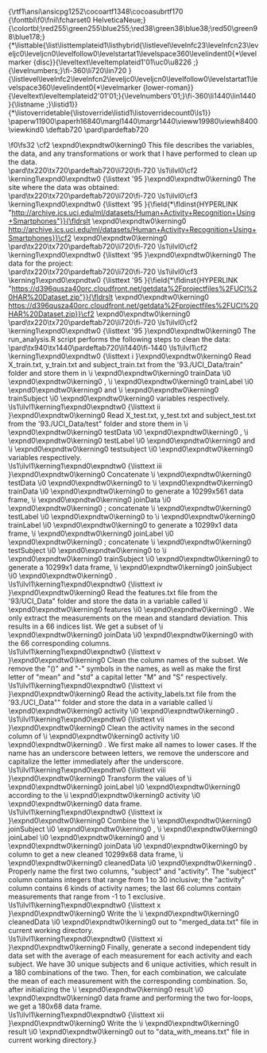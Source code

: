 {\rtf1\ansi\ansicpg1252\cocoartf1348\cocoasubrtf170
{\fonttbl\f0\fnil\fcharset0 HelveticaNeue;}
{\colortbl;\red255\green255\blue255;\red38\green38\blue38;\red50\green98\blue178;}
{\*\listtable{\list\listtemplateid1\listhybrid{\listlevel\levelnfc23\levelnfcn23\leveljc0\leveljcn0\levelfollow0\levelstartat1\levelspace360\levelindent0{\*\levelmarker \{disc\}}{\leveltext\leveltemplateid1\'01\uc0\u8226 ;}{\levelnumbers;}\fi-360\li720\lin720 }{\listlevel\levelnfc2\levelnfcn2\leveljc0\leveljcn0\levelfollow0\levelstartat1\levelspace360\levelindent0{\*\levelmarker \{lower-roman\}}{\leveltext\leveltemplateid2\'01\'01;}{\levelnumbers\'01;}\fi-360\li1440\lin1440 }{\listname ;}\listid1}}
{\*\listoverridetable{\listoverride\listid1\listoverridecount0\ls1}}
\paperw11900\paperh16840\margl1440\margr1440\vieww19980\viewh8400\viewkind0
\deftab720
\pard\pardeftab720

\f0\fs32 \cf2 \expnd0\expndtw0\kerning0
This file describes the variables, the data, and any transformations or work that I have performed to clean up the data.\
\pard\tx220\tx720\pardeftab720\li720\fi-720
\ls1\ilvl0\cf2 \kerning1\expnd0\expndtw0 {\listtext	\'95	}\expnd0\expndtw0\kerning0
The site where the data was obtained:\
\pard\tx220\tx720\pardeftab720\li720\fi-720
\ls1\ilvl0\cf3 \kerning1\expnd0\expndtw0 {\listtext	\'95	}{\field{\*\fldinst{HYPERLINK "http://archive.ics.uci.edu/ml/datasets/Human+Activity+Recognition+Using+Smartphones"}}{\fldrslt \expnd0\expndtw0\kerning0
http://archive.ics.uci.edu/ml/datasets/Human+Activity+Recognition+Using+Smartphones}}\cf2 \expnd0\expndtw0\kerning0
\
\pard\tx220\tx720\pardeftab720\li720\fi-720
\ls1\ilvl0\cf2 \kerning1\expnd0\expndtw0 {\listtext	\'95	}\expnd0\expndtw0\kerning0
The data for the project:\
\pard\tx220\tx720\pardeftab720\li720\fi-720
\ls1\ilvl0\cf3 \kerning1\expnd0\expndtw0 {\listtext	\'95	}{\field{\*\fldinst{HYPERLINK "https://d396qusza40orc.cloudfront.net/getdata%2Fprojectfiles%2FUCI%20HAR%20Dataset.zip"}}{\fldrslt \expnd0\expndtw0\kerning0
https://d396qusza40orc.cloudfront.net/getdata%2Fprojectfiles%2FUCI%20HAR%20Dataset.zip}}\cf2 \expnd0\expndtw0\kerning0
\
\pard\tx220\tx720\pardeftab720\li720\fi-720
\ls1\ilvl0\cf2 \kerning1\expnd0\expndtw0 {\listtext	\'95	}\expnd0\expndtw0\kerning0
The run_analysis.R script performs the following steps to clean the data:\
\pard\tx940\tx1440\pardeftab720\li1440\fi-1440
\ls1\ilvl1\cf2 \kerning1\expnd0\expndtw0 {\listtext	i	}\expnd0\expndtw0\kerning0
Read X_train.txt, y_train.txt and subject_train.txt from the \'93./UCI_Data/train" folder and store them in 
\i \expnd0\expndtw0\kerning0
trainData
\i0 \expnd0\expndtw0\kerning0
, 
\i \expnd0\expndtw0\kerning0
trainLabel
\i0 \expnd0\expndtw0\kerning0
 and 
\i \expnd0\expndtw0\kerning0
trainSubject
\i0 \expnd0\expndtw0\kerning0
 variables respectively.\
\ls1\ilvl1\kerning1\expnd0\expndtw0 {\listtext	ii	}\expnd0\expndtw0\kerning0
Read X_test.txt, y_test.txt and subject_test.txt from the \'93./UCI_Data/test" folder and store them in 
\i \expnd0\expndtw0\kerning0
testData
\i0 \expnd0\expndtw0\kerning0
, 
\i \expnd0\expndtw0\kerning0
testLabel
\i0 \expnd0\expndtw0\kerning0
 and 
\i \expnd0\expndtw0\kerning0
testsubject
\i0 \expnd0\expndtw0\kerning0
 variables respectively.\
\ls1\ilvl1\kerning1\expnd0\expndtw0 {\listtext	iii	}\expnd0\expndtw0\kerning0
Concatenate 
\i \expnd0\expndtw0\kerning0
testData
\i0 \expnd0\expndtw0\kerning0
 to 
\i \expnd0\expndtw0\kerning0
trainData
\i0 \expnd0\expndtw0\kerning0
 to generate a 10299x561 data frame, 
\i \expnd0\expndtw0\kerning0
joinData
\i0 \expnd0\expndtw0\kerning0
; concatenate 
\i \expnd0\expndtw0\kerning0
testLabel
\i0 \expnd0\expndtw0\kerning0
 to 
\i \expnd0\expndtw0\kerning0
trainLabel
\i0 \expnd0\expndtw0\kerning0
 to generate a 10299x1 data frame, 
\i \expnd0\expndtw0\kerning0
joinLabel
\i0 \expnd0\expndtw0\kerning0
; concatenate 
\i \expnd0\expndtw0\kerning0
testSubject
\i0 \expnd0\expndtw0\kerning0
 to 
\i \expnd0\expndtw0\kerning0
trainSubject
\i0 \expnd0\expndtw0\kerning0
 to generate a 10299x1 data frame, 
\i \expnd0\expndtw0\kerning0
joinSubject
\i0 \expnd0\expndtw0\kerning0
.\
\ls1\ilvl1\kerning1\expnd0\expndtw0 {\listtext	iv	}\expnd0\expndtw0\kerning0
Read the features.txt file from the \'93/UCI_Data" folder and store the data in a variable called 
\i \expnd0\expndtw0\kerning0
features
\i0 \expnd0\expndtw0\kerning0
. We only extract the measurements on the mean and standard deviation. This results in a 66 indices list. We get a subset of 
\i \expnd0\expndtw0\kerning0
joinData
\i0 \expnd0\expndtw0\kerning0
 with the 66 corresponding columns.\
\ls1\ilvl1\kerning1\expnd0\expndtw0 {\listtext	v	}\expnd0\expndtw0\kerning0
Clean the column names of the subset. We remove the "()" and "-" symbols in the names, as well as make the first letter of "mean" and "std" a capital letter "M" and "S" respectively.\
\ls1\ilvl1\kerning1\expnd0\expndtw0 {\listtext	vi	}\expnd0\expndtw0\kerning0
Read the activity_labels.txt file from the \'93./UCI_Data"" folder and store the data in a variable called 
\i \expnd0\expndtw0\kerning0
activity
\i0 \expnd0\expndtw0\kerning0
.\
\ls1\ilvl1\kerning1\expnd0\expndtw0 {\listtext	vii	}\expnd0\expndtw0\kerning0
Clean the activity names in the second column of 
\i \expnd0\expndtw0\kerning0
activity
\i0 \expnd0\expndtw0\kerning0
. We first make all names to lower cases. If the name has an underscore between letters, we remove the underscore and capitalize the letter immediately after the underscore.\
\ls1\ilvl1\kerning1\expnd0\expndtw0 {\listtext	viii	}\expnd0\expndtw0\kerning0
Transform the values of 
\i \expnd0\expndtw0\kerning0
joinLabel
\i0 \expnd0\expndtw0\kerning0
 according to the 
\i \expnd0\expndtw0\kerning0
activity
\i0 \expnd0\expndtw0\kerning0
 data frame.\
\ls1\ilvl1\kerning1\expnd0\expndtw0 {\listtext	ix	}\expnd0\expndtw0\kerning0
Combine the 
\i \expnd0\expndtw0\kerning0
joinSubject
\i0 \expnd0\expndtw0\kerning0
, 
\i \expnd0\expndtw0\kerning0
joinLabel
\i0 \expnd0\expndtw0\kerning0
 and 
\i \expnd0\expndtw0\kerning0
joinData
\i0 \expnd0\expndtw0\kerning0
 by column to get a new cleaned 10299x68 data frame, 
\i \expnd0\expndtw0\kerning0
cleanedData
\i0 \expnd0\expndtw0\kerning0
. Properly name the first two columns, "subject" and "activity". The "subject" column contains integers that range from 1 to 30 inclusive; the "activity" column contains 6 kinds of activity names; the last 66 columns contain measurements that range from -1 to 1 exclusive.\
\ls1\ilvl1\kerning1\expnd0\expndtw0 {\listtext	x	}\expnd0\expndtw0\kerning0
Write the 
\i \expnd0\expndtw0\kerning0
cleanedData
\i0 \expnd0\expndtw0\kerning0
 out to "merged_data.txt" file in current working directory.\
\ls1\ilvl1\kerning1\expnd0\expndtw0 {\listtext	xi	}\expnd0\expndtw0\kerning0
Finally, generate a second independent tidy data set with the average of each measurement for each activity and each subject. We have 30 unique subjects and 6 unique activities, which result in a 180 combinations of the two. Then, for each combination, we calculate the mean of each measurement with the corresponding combination. So, after initializing the 
\i \expnd0\expndtw0\kerning0
result
\i0 \expnd0\expndtw0\kerning0
 data frame and performing the two for-loops, we get a 180x68 data frame.\
\ls1\ilvl1\kerning1\expnd0\expndtw0 {\listtext	xii	}\expnd0\expndtw0\kerning0
Write the 
\i \expnd0\expndtw0\kerning0
result
\i0 \expnd0\expndtw0\kerning0
 out to "data_with_means.txt" file in current working directory.}